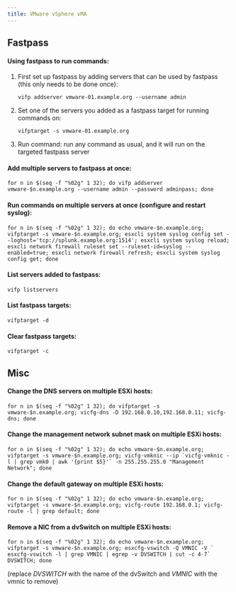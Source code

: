 ```yaml
---
title: VMware vSphere vMA
---
```


## Fastpass

#### Using fastpass to run commands:

1. First set up fastpass by adding servers that can be used by fastpass (this only needs to be done once):

   ```
   vifp addserver vmware-01.example.org --username admin
   ```

1. Set one of the servers you added as a fastpass target for running commands on:

   ```
   vifptarget -s vmware-01.example.org
   ```

1. Run command: run any command as usual, and it will run on the targeted fastpass server

#### Add multiple servers to fastpass at once:

```
for n in $(seq -f "%02g" 1 32); do vifp addserver vmware-$n.example.org --username admin --password adminpass; done
```

#### Run commands on multiple servers at once (configure and restart syslog):

```
for n in $(seq -f "%02g" 1 32); do echo vmware-$n.example.org; vifptarget -s vmware-$n.example.org; esxcli system syslog config set --loghost='tcp://splunk.example.org:1514'; esxcli system syslog reload; esxcli network firewall ruleset set --ruleset-id=syslog --enabled=true; esxcli network firewall refresh; esxcli system syslog config get; done
```

#### List servers added to fastpass:

```
vifp listservers
```

#### List fastpass targets:

```
vifptarget -d
```

#### Clear fastpass targets:

```
vifptarget -c
```

## Misc

#### Change the DNS servers on multiple ESXi hosts:

```
for n in $(seq -f "%02g" 1 32); do vifptarget -s vmware-$n.example.org; vicfg-dns -D 192.168.0.10,192.168.0.11; vicfg-dns; done
```

#### Change the management network subnet mask on multiple ESXi hosts:

```
for n in $(seq -f "%02g" 1 32); do echo vmware-$n.example.org; vifptarget -s vmware-$n.example.org; vicfg-vmknic --ip `vicfg-vmknic -l | grep vmk0 | awk '{print $5}'` -n 255.255.255.0 "Management Network"; done
```

#### Change the default gateway on multiple ESXi hosts:

```
for n in $(seq -f "%02g" 1 32); do echo vmware-$n.example.org; vifptarget -s vmware-$n.example.org; vicfg-route 192.168.0.1; vicfg-route -l | grep default; done
```

#### Remove a NIC from a dvSwitch on multiple ESXi hosts:

```
for n in $(seq -f "%02g" 1 32); do echo vmware-$n.example.org; vifptarget -s vmware-$n.example.org; esxcfg-vswitch -Q VMNIC -V ` esxcfg-vswitch -l | grep VMNIC | egrep -v DVSWITCH | cut -c 4-7` DVSWITCH; done
```

(replace _DVSWITCH_ with the name of the dvSwitch and _VMNIC_ with the vmnic to remove)
